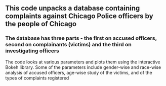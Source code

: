 ## This code unpacks a database containing complaints against Chicago Police officers by the people of Chicago

### The database has three parts - the first on accused officers, second on complainants (victims) and the third on investigating officers

The code looks at various parameters and plots them using the interactive Bokeh library. Some of the parameters include gender-wise
and race-wise analysis of accused officers, age-wise study of the victims, and of the types of complaints registered

